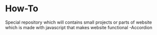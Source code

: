 # How-To
Special repository which will contains small projects or parts of website which is made with javascript that makes website functional
-Accordion

